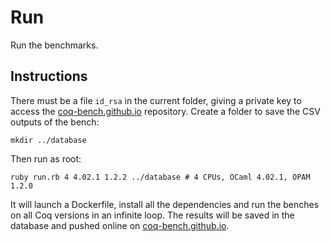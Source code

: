 # Run
Run the benchmarks.

## Instructions
There must be a file `id_rsa` in the current folder, giving a private key to access the [coq-bench.github.io](https://github.com/coq-bench/coq-bench.github.io) repository. Create a folder to save the CSV outputs of the bench:

    mkdir ../database

Then run as root:

    ruby run.rb 4 4.02.1 1.2.2 ../database # 4 CPUs, OCaml 4.02.1, OPAM 1.2.0

It will launch a Dockerfile, install all the dependencies and run the benches on all Coq versions in an infinite loop. The results will be saved in the database and pushed online on [coq-bench.github.io](https://github.com/coq-bench/coq-bench.github.io).
